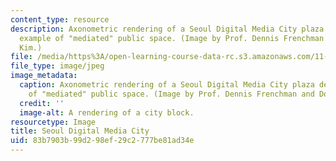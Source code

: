 ```yaml
---
content_type: resource
description: Axonometric rendering of a Seoul Digital Media City plaza design, an
  example of "mediated" public space. (Image by Prof. Dennis Frenchman and Donyun
  Kim.)
file: /media/https%3A/open-learning-course-data-rc.s3.amazonaws.com/11-333-urban-design-seminar-spring-2005/83b7903b99d298ef29c2777be81ad34e_11-333s05.jpg
file_type: image/jpeg
image_metadata:
  caption: Axonometric rendering of a Seoul Digital Media City plaza design, an example
    of "mediated" public space. (Image by Prof. Dennis Frenchman and Donyun Kim.)
  credit: ''
  image-alt: A rendering of a city block.
resourcetype: Image
title: Seoul Digital Media City
uid: 83b7903b-99d2-98ef-29c2-777be81ad34e
---
```

